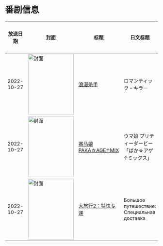 # 番剧信息

|放送日期|封面|标题|日文标题|话数|评分|评分人数|
|---|---|---|---|---|---|---|
|2022-10-27|<img src="//lain.bgm.tv/pic/cover/c/b3/1b/395489_EV5cc.jpg" alt="封面" style="width:150px;height:200px;object-fit:cover;">|[浪漫杀手](https://bangumi.tv/subject/395489)|ロマンティック・キラー|12|6.9|675人评分|
|2022-10-27|<img src="//lain.bgm.tv/pic/cover/c/eb/8e/406283_V5eeB.jpg" alt="封面" style="width:150px;height:200px;object-fit:cover;">|[赛马娘 PAKA☆AGE↑MIX](https://bangumi.tv/subject/406283)|ウマ娘 プリティーダービー「ぱか☆アゲ↑ミックス」|10|6.6|13人评分|
|2022-10-27|<img src="//lain.bgm.tv/pic/cover/c/18/1f/425824_6LEQ6.jpg" alt="封面" style="width:150px;height:200px;object-fit:cover;">|[大旅行2：特快专递](https://bangumi.tv/subject/425824)|Большое путешествие: Специальная доставка|1|||

